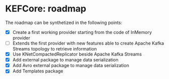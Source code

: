 # KEFCore: roadmap

The roadmap can be synthetized in the following points:

* [x] Create a first working provider starting from the code of InMemory provider
* [ ] Extends the first provider with new features able to create Apache Kafka Streams topology to retrieve information
* [x] Use KNetCompactedReplicator beside Apache Kafka Streams
* [x] Add external package to manage data serialization
* [x] Add Avro external package to manage data serialization
* [x] Add Templates package